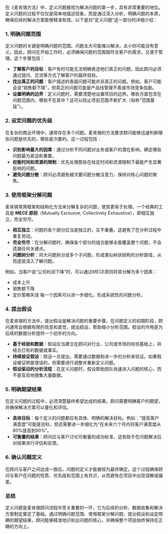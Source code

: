 在《麦肯锡方法》中，定义问题被视为解决问题的第一步，具有非常重要的地位。定义问题的过程不仅仅是简单地描述现象，而是通过深入分析，明确问题的本质，确保后续的解决方案能够精准有效。以下是对“定义问题”这一部分的详细介绍：

### 1. **明确问题范围**
   定义问题的关键是明确问题的范围。问题太大可能难以解决，太小则可能没有意义。因此，顾问在开始工作时，必须确保问题的范围既符合客户的需求，又便于管理。这个步骤包括：
   - **了解客户的目标**：客户有时可能无法明确表述他们真正的问题，因此顾问必须通过提问、交流等方式了解客户的最终目标。
   - **找出真正的问题**：客户描述的表面问题可能并非真正的问题。例如，客户可能会说“销售额下降”，但真正的问题可能是产品线管理不善或市场竞争加剧。
   - **设置明确的边界**：定义问题时，需要清楚地设置项目的边界。哪些方面包含在问题范围内，哪些不在其中？这可以防止项目范围不断扩大（俗称“范围蔓延”）。

### 2. **设定问题的优先级**
   在复杂的商业环境中，通常存在多个问题。麦肯锡的方法要求顾问能够迅速判断哪些问题是优先的，哪些是次要的。这一过程包括：
   - **识别影响最大的因素**：通过分析不同问题对业务或客户的潜在影响，确定哪些问题最为紧迫和重要。
   - **权衡时间和资源的限制**：优先处理那些在给定时间和资源限制下最能产生显著影响的问题。
   - **避免问题分散**：顾问必须避免被次要问题分散注意力，保持对核心问题的聚焦。

### 3. **使用框架分解问题**
   麦肯锡常用框架和结构化方法来分解复杂的问题，使其更易于处理。一个经典的工具是 **MECE 原则**（Mutually Exclusive, Collectively Exhaustive），即相互独立，完全穷尽。
   - **相互独立**：问题的各个部分应当是独立的，互不重叠。这避免了在分析过程中重复劳动。
   - **完全穷尽**：在分解问题时，确保各个部分的组合能够全面覆盖整个问题，不会遗漏任何关键点。
   - **问题树分析**：将大问题拆分成多个子问题，形成类似树状结构的分析路径，从而逐层深入了解问题。

   例如，当客户说“公司利润下降”时，可以通过MECE原则将其分解为多个因素：
   - 成本上升
   - 销售额下降
   - 定价策略失误
      每一个因素可以进一步细化，形成系统性的问题分析。

### 4. **提出假设**
   在麦肯锡的方法中，提出假设是解决问题的重要步骤。在问题定义的初期阶段，顾问通常会根据有限的信息和直觉，提出假设，帮助缩小分析范围。假设的作用是为后续的数据分析提供一个初步的方向。
   - **基于经验和数据**：假设应当建立在顾问对行业、公司或市场的经验基础上，并结合已有的数据或事实。
   - **持续验证假设**：假设一旦提出，需要通过数据和进一步的分析来验证。如果假设被证明是错误的，则需要进行调整并重新定义问题。
   - **假设驱动的分析流程**：在定义问题时，假设帮助团队快速进入问题的核心，而不是盲目地搜集大量数据。

### 5. **明确期望结果**
   在定义问题的过程中，必须清楚最终希望达成的结果。顾问需要明确客户的期望，并确保解决方案可以量化和评估。
   - **具体目标**：每个定义的问题都应有具体、明确的解决目标。例如：“提高客户满意度”可能是目标，但还需要进一步细化为“在未来六个月内将客户满意度从80%提高到90%”。
   - **可衡量的结果**：顾问应与客户讨论可衡量的成功标准，这有助于在问题解决后对结果进行评估和反馈。

### 6. **确认问题定义**
   在顾问与客户之间达成一致后，问题的定义才能被视为最终确定。这个过程确保顾问与客户在问题的性质、优先级和范围上有共识，从而避免在项目中出现误解或偏差。

### 总结
定义问题是麦肯锡顾问流程中至关重要的一环，它为后续的分析、数据收集和解决方案制定奠定了基础。通过明确问题范围、使用框架分解问题、提出假设和设定明确的期望结果，顾问能够精准地识别出问题的核心，并确保整个项目始终保持在正确的方向上。